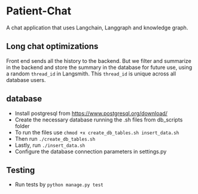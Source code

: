 # Patient-Chat
A chat application that uses Langchain, Langgraph and knowledge graph.

## Long chat optimizations
Front end sends all the history to the backend. But we filter and summarize in the backend and store the summary in the database for future use, using a random ```thread_id``` in Langsmith. This ```thread_id``` is unique across all database users.

## database
- Install postgresql from https://www.postgresql.org/download/
- Create the necessary database running the .sh files from db_scripts folder
- To run the files use ```chmod +x create_db_tables.sh insert_data.sh```
- Then run ```./create_db_tables.sh```
- Lastly, run ```./insert_data.sh```
- Configure the database connection parameters in settings.py

## Testing
- Run tests by ```python manage.py test```


